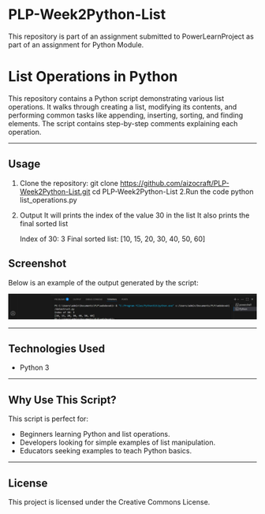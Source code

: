 # PLP-Week2Python-List
This repository is part of an assignment submitted to PowerLearnProject as part of an assignment for Python Module.

# List Operations in Python

This repository contains a Python script demonstrating various list operations. It walks through creating a list, modifying its contents, and performing common tasks like appending, inserting, sorting, and finding elements. The script contains step-by-step comments explaining each operation.

---
## Usage

1. Clone the repository:
   git clone https://github.com/aizocraft/PLP-Week2Python-List.git
   cd PLP-Week2Python-List
2.Run the code
  python list_operations.py

3. Output
   It will prints the index of the value 30 in the list
   It also prints the final sorted list

   Index of 30: 3
  Final sorted list: [10, 15, 20, 30, 40, 50, 60]

## Screenshot

Below is an example of the output generated by the script:

![Screenshot of list operations output](list.png)

---

## Technologies Used

- Python 3

---

## Why Use This Script?

This script is perfect for:

- Beginners learning Python and list operations.
- Developers looking for simple examples of list manipulation.
- Educators seeking examples to teach Python basics.

---


## License

This project is licensed under the Creative Commons License.
